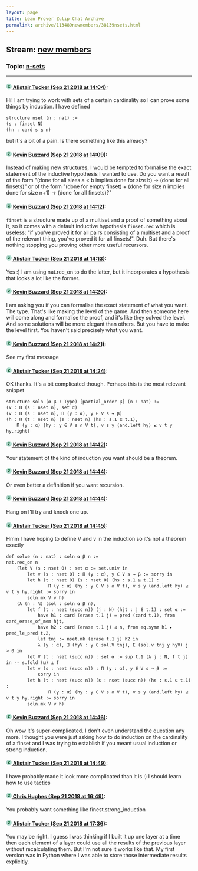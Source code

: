 ```yaml
---
layout: page
title: Lean Prover Zulip Chat Archive 
permalink: archive/113489newmembers/38139nsets.html
---
```


## Stream: [new members](index.html)
### Topic: [n-sets](38139nsets.html)

---

#### [![Click to go to Zulip](../../assets/img/zulip2.png) Alistair Tucker (Sep 21 2018 at 14:04)](https://leanprover.zulipchat.com/#narrow/stream/113489-new%20members/topic/n-sets/near/134373435):
Hi! I am trying to work with sets of a certain cardinality so I can prove some things by induction. I have defined
```lean
structure nset (n : nat) :=
(s : finset N)
(hn : card s ≤ n)
```
but it's a bit of a pain. Is there something like this already?

#### [![Click to go to Zulip](../../assets/img/zulip2.png) Kevin Buzzard (Sep 21 2018 at 14:09)](https://leanprover.zulipchat.com/#narrow/stream/113489-new%20members/topic/n-sets/near/134373642):
Instead of making new structures, I would be tempted to formalise the exact statement of the inductive hypothesis I wanted to use. Do you want a result of the form "(done for all sizes a < b implies done for size b) -> (done for all finsets)" or of the form "(done for empty finset) + (done for size n implies done for size n+1) -> (done for all finsets)?"

#### [![Click to go to Zulip](../../assets/img/zulip2.png) Kevin Buzzard (Sep 21 2018 at 14:12)](https://leanprover.zulipchat.com/#narrow/stream/113489-new%20members/topic/n-sets/near/134373817):
`finset` is a structure made up of a multiset and a proof of something about it, so it comes with a default inductive hypothesis `finset.rec` which is useless: "if you've proved it for all pairs consisting of a multiset and a proof of the relevant thing, you've proved it for all finsets!". Duh. But there's nothing stopping you proving other more useful recursors.

#### [![Click to go to Zulip](../../assets/img/zulip2.png) Alistair Tucker (Sep 21 2018 at 14:13)](https://leanprover.zulipchat.com/#narrow/stream/113489-new%20members/topic/n-sets/near/134373841):
Yes :)
I am using nat.rec_on to do the latter, but it incorporates a hypothesis that looks a lot like the former.

#### [![Click to go to Zulip](../../assets/img/zulip2.png) Kevin Buzzard (Sep 21 2018 at 14:20)](https://leanprover.zulipchat.com/#narrow/stream/113489-new%20members/topic/n-sets/near/134374231):
I am asking you if you can formalise the exact statement of what you want. The type. That's like making the level of the game. And then someone here will come along and formalise the proof, and it's like they solved the level. And some solutions will be more elegant than others. But you have to make the level first. You haven't said precisely what you want.

#### [![Click to go to Zulip](../../assets/img/zulip2.png) Kevin Buzzard (Sep 21 2018 at 14:21)](https://leanprover.zulipchat.com/#narrow/stream/113489-new%20members/topic/n-sets/near/134374257):
See my first message

#### [![Click to go to Zulip](../../assets/img/zulip2.png) Alistair Tucker (Sep 21 2018 at 14:24)](https://leanprover.zulipchat.com/#narrow/stream/113489-new%20members/topic/n-sets/near/134374404):
OK thanks. It's a bit complicated though. Perhaps this is the most relevant snippet
```lean
structure soln (α β : Type) [partial_order β] (n : nat) :=
(V : Π (s : nset n), set α)
(v : Π (s : nset n), Π (y : α), y ∈ V s → β)
(h : Π (t : nset n) (s : nset n) (hs : s.1 ⊆ t.1),
    Π (y : α) (hy : y ∈ V s ∩ V t), v s y (and.left hy) ≤ v t y hy.right)
```

#### [![Click to go to Zulip](../../assets/img/zulip2.png) Kevin Buzzard (Sep 21 2018 at 14:42)](https://leanprover.zulipchat.com/#narrow/stream/113489-new%20members/topic/n-sets/near/134375161):
Your statement of the kind of induction you want should be a theorem.

#### [![Click to go to Zulip](../../assets/img/zulip2.png) Kevin Buzzard (Sep 21 2018 at 14:44)](https://leanprover.zulipchat.com/#narrow/stream/113489-new%20members/topic/n-sets/near/134375284):
Or even better a definition if you want recursion.

#### [![Click to go to Zulip](../../assets/img/zulip2.png) Kevin Buzzard (Sep 21 2018 at 14:44)](https://leanprover.zulipchat.com/#narrow/stream/113489-new%20members/topic/n-sets/near/134375286):
Hang on I'll try and knock one up.

#### [![Click to go to Zulip](../../assets/img/zulip2.png) Alistair Tucker (Sep 21 2018 at 14:45)](https://leanprover.zulipchat.com/#narrow/stream/113489-new%20members/topic/n-sets/near/134375298):
Hmm I have hoping to define V and v in the induction so it's not a theorem exactly
```lean
def solve (n : nat) : soln α β n :=
nat.rec_on n
    (let V (s : nset 0) : set α := set.univ in
        let v (s : nset 0) : Π (y : α), y ∈ V s → β := sorry in
        let h (t : nset 0) (s : nset 0) (hs : s.1 ⊆ t.1) :
                Π (y : α) (hy : y ∈ V s ∩ V t), v s y (and.left hy) ≤ v t y hy.right := sorry in
        soln.mk V v h)
    (λ (n : ℕ) (sol : soln α β n),
        let f (t : nset (succ n)) (j : N) (hjt : j ∈ t.1) : set α :=
            have h1 : card (erase t.1 j) = pred (card t.1), from card_erase_of_mem hjt,
            have h2 : card (erase t.1 j) ≤ n, from eq.symm h1 ▸ pred_le_pred t.2,
            let tnj := nset.mk (erase t.1 j) h2 in
            λ (y : α), ∃ (hyV : y ∈ sol.V tnj), E (sol.v tnj y hyV) j > 0 in
        let V (t : nset (succ n)) : set α := sup t.1 (λ j : N, f t j) in -- s.fold (⊔) ⊥ f 
        let v (s : nset (succ n)) : Π (y : α), y ∈ V s → β :=
            sorry in
        let h (t : nset (succ n)) (s : nset (succ n)) (hs : s.1 ⊆ t.1) :
                Π (y : α) (hy : y ∈ V s ∩ V t), v s y (and.left hy) ≤ v t y hy.right := sorry in
        soln.mk V v h)
```

#### [![Click to go to Zulip](../../assets/img/zulip2.png) Kevin Buzzard (Sep 21 2018 at 14:46)](https://leanprover.zulipchat.com/#narrow/stream/113489-new%20members/topic/n-sets/near/134375371):
Oh wow it's super-complicated. I don't even understand the question any more. I thought you were just asking how to do induction on the cardinality of a finset and I was trying to establish if you meant usual induction or strong induction.

#### [![Click to go to Zulip](../../assets/img/zulip2.png) Alistair Tucker (Sep 21 2018 at 14:49)](https://leanprover.zulipchat.com/#narrow/stream/113489-new%20members/topic/n-sets/near/134375540):
I have probably made it look more complicated than it is :) I should learn how to use tactics

#### [![Click to go to Zulip](../../assets/img/zulip2.png) Chris Hughes (Sep 21 2018 at 16:49)](https://leanprover.zulipchat.com/#narrow/stream/113489-new%20members/topic/n-sets/near/134382524):
You probably want something like finest.strong_induction

#### [![Click to go to Zulip](../../assets/img/zulip2.png) Alistair Tucker (Sep 21 2018 at 17:36)](https://leanprover.zulipchat.com/#narrow/stream/113489-new%20members/topic/n-sets/near/134385479):
You may be right. I guess I was thinking if I built it up one layer at a time then each element of a layer could use all the results of the previous layer without recalculating them. But I'm not sure it works like that. My first version was in Python where I was able to store those intermediate results explicitly.

